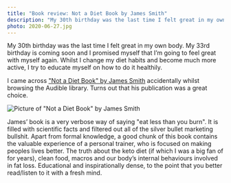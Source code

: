 ```yaml
---
title: "Book review: Not a Diet Book by James Smith"
description: "My 30th birthday was the last time I felt great in my own body. My 33rd birthday is coming soon and I promised myself that I’m going to feel great with myself again. Whilst I change my diet habits and become much more active, I try to educate myself on how to do it healthily."
photo: 2020-06-27.jpg
---
```


My 30th birthday was the last time I felt great in my own body. My 33rd birthday is coming soon and I promised myself that I’m going to feel great with myself again. Whilst I change my diet habits and become much more active, I try to educate myself on how to do it healthily.

I came across ["Not a Diet Book" by  James Smith](https://www.goodreads.com/book/show/49477059-not-a-diet-book) accidentally whilst browsing the Audible library. Turns out that his publication was a great choice.

![Picture of "Not a Diet Book" by James Smith](/photos/2020-06-27-1.jpg)

James’ book is a very verbose way of saying "eat less than you burn". It is filled with scientific facts and filtered out all of the silver bullet marketing bullshit. Apart from formal knowledge, a good chunk of this book contains the valuable experience of a personal trainer, who is focused on making peoples lives better. The truth about the keto diet (if which I was a big fan of for years), clean food, macros and our body’s internal behaviours involved in fat loss. Educational and inspirationally dense, to the point that you better read/listen to it with a fresh mind.
